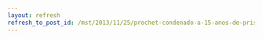 ```yaml
---
layout: refresh
refresh_to_post_id: /mst/2013/11/25/prochet-condenado-a-15-anos-de-priso-por-morte-de-sem-terra
---
```

